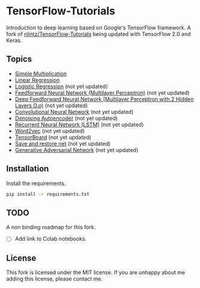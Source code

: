 # TensorFlow-Tutorials

Introduction to deep learning based on Google's TensorFlow framework.  A fork of [nlintz/TensorFlow-Tutorials](https://github.com/nlintz/TensorFlow-Tutorials) being updated with TensorFlow 2.0 and Keras.

## Topics
* [Simple Multiplication](00_multiply.py)
* [Linear Regression](01_linear_regression.py)
* [Logistic Regression](02_logistic_regression.py) (not yet updated)
* [Feedforward Neural Network (Multilayer Perceptron)](03_net.py) (not yet updated)
* [Deep Feedforward Neural Network (Multilayer Perceptron with 2 Hidden Layers O.o)](04_modern_net.py) (not yet updated)
* [Convolutional Neural Network](05_convolutional_net.py) (not yet updated)
* [Denoising Autoencoder](06_autoencoder.py) (not yet updated)
* [Recurrent Neural Network (LSTM)](07_lstm.py) (not yet updated)
* [Word2vec](08_word2vec.py) (not yet updated)
* [TensorBoard](09_tensorboard.py) (not yet updated)
* [Save and restore net](10_save_restore_net.py) (not yet updated)
* [Generative Adversarial Network](11_gan.py) (not yet updated)

## Installation
Install the requirements.

```sh
pip install -r requirements.txt
```

## TODO
A non binding roadmap for this fork.

- [ ] Add link to Colab notebooks.

## License

This fork is licensed under the MIT license. If you are unhappy about me adding this license, please contact me.
